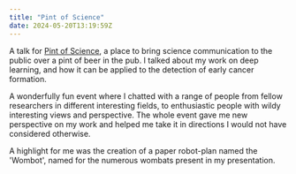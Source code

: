 ```yaml
---
title: "Pint of Science"
date: 2024-05-20T13:19:59Z
---
```


A talk for [Pint of Science](https://pintofscience.com/), a place to bring science communication to the public over a pint of beer in the pub. I talked about my work on deep learning, and how it can be applied to the detection of early cancer formation. 

A wonderfully fun event where I chatted with a range of people from fellow researchers in different interesting fields, to enthusiastic people with wildy interesting views and perspective. The whole event gave me new perspective on my work and helped me take it in directions I would not have considered otherwise.

A highlight for me was the creation of a paper robot-plan named the 'Wombot', named for the numerous wombats present in my presentation.